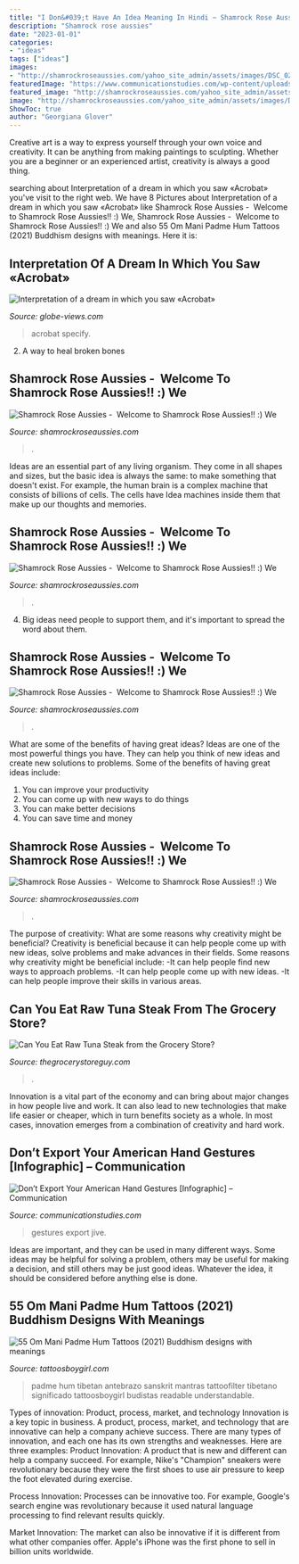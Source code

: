 ```yaml
---
title: "I Don&#039;t Have An Idea Meaning In Hindi ~ Shamrock Rose Aussies"
description: "Shamrock rose aussies"
date: "2023-01-01"
categories:
- "ideas"
tags: ["ideas"]
images:
- "http://shamrockroseaussies.com/yahoo_site_admin/assets/images/DSC_0203.176182644_std.JPG"
featuredImage: "https://www.communicationstudies.com/wp-content/uploads/2012/03/hand-jive-infographic.jpg"
featured_image: "http://shamrockroseaussies.com/yahoo_site_admin/assets/images/DSC_0152.176182016_std.JPG"
image: "http://shamrockroseaussies.com/yahoo_site_admin/assets/images/DSC_0203.176182644_std.JPG"
ShowToc: true
author: "Georgiana Glover"
---
```



Creative art is a way to express yourself through your own voice and creativity. It can be anything from making paintings to sculpting. Whether you are a beginner or an experienced artist, creativity is always a good thing.

	

		
searching about Interpretation of a dream in which you saw «Acrobat» you've visit to the right web. We have 8 Pictures about Interpretation of a dream in which you saw «Acrobat» like Shamrock Rose Aussies - ﻿﻿﻿ Welcome to Shamrock Rose Aussies!! :) We, Shamrock Rose Aussies - ﻿﻿﻿ Welcome to Shamrock Rose Aussies!! :) We and also 55 Om Mani Padme Hum Tattoos (2021) Buddhism designs with meanings. Here it is:
		
    
## Interpretation Of A Dream In Which You Saw «Acrobat»

<img loading=lazy src="https://globe-views.com/dcim/dreams/acrobat/acrobat-02.jpg" onerror="this.onerror=null;this.src='https://tse3.mm.bing.net/th?id=OIP.K8Xj6o8jpqktLmdHm6TlggHaLQ&amp;pid=15.1';" alt="Interpretation of a dream in which you saw «Acrobat»">

_Source: globe-views.com_

>acrobat specify. 

	

2. A way to heal broken bones 

    
## Shamrock Rose Aussies - ﻿﻿﻿ Welcome To Shamrock Rose Aussies!! :) We

<img loading=lazy src="http://shamrockroseaussies.com/yahoo_site_admin/assets/images/DSC_0203.176182644_std.JPG" onerror="this.onerror=null;this.src='https://tse4.mm.bing.net/th?id=OIP.OhRvwgrIcl7_HzbujZ9W4gHaEO&amp;pid=15.1';" alt="Shamrock Rose Aussies - ﻿﻿﻿ Welcome to Shamrock Rose Aussies!! :) We">

_Source: shamrockroseaussies.com_

>. 

	

Ideas are an essential part of any living organism. They come in all shapes and sizes, but the basic idea is always the same: to make something that doesn't exist. For example, the human brain is a complex machine that consists of billions of cells. The cells have Idea machines inside them that make up our thoughts and memories.

    
## Shamrock Rose Aussies - ﻿﻿﻿ Welcome To Shamrock Rose Aussies!! :) We

<img loading=lazy src="http://shamrockroseaussies.com/yahoo_site_admin/assets/images/DSC_0152.176182016_std.JPG" onerror="this.onerror=null;this.src='https://tse1.mm.bing.net/th?id=OIP.vRi7D3a6s9fzxfQvZVy64wHaE-&amp;pid=15.1';" alt="Shamrock Rose Aussies - ﻿﻿﻿ Welcome to Shamrock Rose Aussies!! :) We">

_Source: shamrockroseaussies.com_

>. 

	

4. Big ideas need people to support them, and it's important to spread the word about them.

    
## Shamrock Rose Aussies - ﻿﻿﻿ Welcome To Shamrock Rose Aussies!! :) We

<img loading=lazy src="http://shamrockroseaussies.com/yahoo_site_admin/assets/images/DSC_0051.262172820_std.JPG" onerror="this.onerror=null;this.src='https://tse1.mm.bing.net/th?id=OIP.OHaz8AmEybBuV7KBjPCGpQHaGJ&amp;pid=15.1';" alt="Shamrock Rose Aussies - ﻿﻿﻿ Welcome to Shamrock Rose Aussies!! :) We">

_Source: shamrockroseaussies.com_

>. 

	

What are some of the benefits of having great ideas?
Ideas are one of the most powerful things you have. They can help you think of new ideas and create new solutions to problems. Some of the benefits of having great ideas include: 
1. You can improve your productivity
2. You can come up with new ways to do things
3. You can make better decisions
4. You can save time and money

    
## Shamrock Rose Aussies - ﻿﻿﻿ Welcome To Shamrock Rose Aussies!! :) We

<img loading=lazy src="http://shamrockroseaussies.com/yahoo_site_admin/assets/images/DSC_0193.265232256_std.JPG" onerror="this.onerror=null;this.src='https://tse1.mm.bing.net/th?id=OIP.lj85e7EfgKy6v4_C9fVR5wHaGM&amp;pid=15.1';" alt="Shamrock Rose Aussies - ﻿﻿﻿ Welcome to Shamrock Rose Aussies!! :) We">

_Source: shamrockroseaussies.com_

>. 

	

The purpose of creativity: What are some reasons why creativity might be beneficial?
Creativity is beneficial because it can help people come up with new ideas, solve problems and make advances in their fields. Some reasons why creativity might be beneficial include: 
-It can help people find new ways to approach problems. 
-It can help people come up with new ideas. 
-It can help people improve their skills in various areas.

    
## Can You Eat Raw Tuna Steak From The Grocery Store?

<img loading=lazy src="https://thegrocerystoreguy.com/wp-content/uploads/2021/05/eat-raw-tuna-store-sm.jpg" onerror="this.onerror=null;this.src='https://tse3.mm.bing.net/th?id=OIP.y6pBIbMacPuFHxyPBACfFAAAAA&amp;pid=15.1';" alt="Can You Eat Raw Tuna Steak from the Grocery Store?">

_Source: thegrocerystoreguy.com_

>. 

	

Innovation is a vital part of the economy and can bring about major changes in how people live and work. It can also lead to new technologies that make life easier or cheaper, which in turn benefits society as a whole. In most cases, innovation emerges from a combination of creativity and hard work.

    
## Don’t Export Your American Hand Gestures [Infographic] – Communication

<img loading=lazy src="https://www.communicationstudies.com/wp-content/uploads/2012/03/hand-jive-infographic.jpg" onerror="this.onerror=null;this.src='https://tse3.mm.bing.net/th?id=OIP.jc_c7AZOfEqh7-qXi8ltnQHaVp&amp;pid=15.1';" alt="Don’t Export Your American Hand Gestures [Infographic] – Communication">

_Source: communicationstudies.com_

>gestures export jive. 

	

Ideas are important, and they can be used in many different ways. Some ideas may be helpful for solving a problem, others may be useful for making a decision, and still others may be just good ideas. Whatever the idea, it should be considered before anything else is done.

    
## 55 Om Mani Padme Hum Tattoos (2021) Buddhism Designs With Meanings

<img loading=lazy src="https://cdn.tattoosboygirl.com/wp-content/uploads/2021/04/Om-Mani-Padme-Hum-Vertical.jpg" onerror="this.onerror=null;this.src='https://tse4.mm.bing.net/th?id=OIP.-TC0J0tNxm3XLRwusikd7QHaHa&amp;pid=15.1';" alt="55 Om Mani Padme Hum Tattoos (2021) Buddhism designs with meanings">

_Source: tattoosboygirl.com_

>padme hum tibetan antebrazo sanskrit mantras tattoofilter tibetano significado tattoosboygirl budistas readable understandable. 

	

Types of innovation: Product, process, market, and technology
Innovation is a key topic in business. A product, process, market, and technology that are innovative can help a company achieve success. There are many types of innovation, and each one has its own strengths and weaknesses. Here are three examples: 
Product Innovation: A product that is new and different can help a company succeed. For example, Nike's "Champion" sneakers were revolutionary because they were the first shoes to use air pressure to keep the foot elevated during exercise.

Process Innovation: Processes can be innovative too. For example, Google's search engine was revolutionary because it used natural language processing to find relevant results quickly.

Market Innovation: The market can also be innovative if it is different from what other companies offer. Apple's iPhone was the first phone to sell in billion units worldwide.


